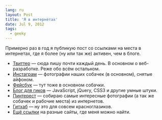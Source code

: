 ```yaml
---
lang: ru
layout: Post
title: 'Я в интернетах'
date: Jul 9, 2012
tags:
  - geeky
---
```


Примерно раз в год я публикую пост со ссылками на места в интернетах, где я более (ну или так же) активен, чем в блоге.

- [Твиттер](http://twitter.com/sapegin) — сюда пишу почти каждый день. В основном о веб-разработке. Реже обо всём остальном.
- [Инстаграм](http://instagram.com/sapegin) — фотографии наших собачек (в основном), снятые айфоном.
- [Фейсбук](http://www.facebook.com/artemsapegin) — тут тоже в основном собачки.
- [Блог для гиков](http://nano.sapegin.ru/) — JavaScript, jQuery, CSS3 и другие умные штуки.
- [Пинтерест](http://pinterest.com/sapegin/) — собираю самые интересные фотографии (а так же собачек и рабочие места) из интернетов.
- [Гитхаб](https://github.com/sapegin) — ну это для совсем красноглазиков.
- [Ещё ссылки](http://sapegin.ru/contacts) на разные сайты, где меня можно найти.
